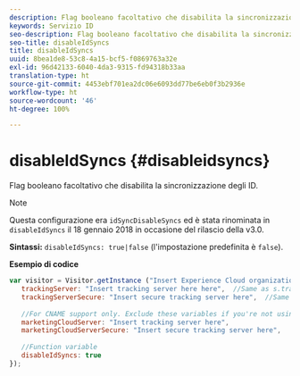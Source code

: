 ```yaml
---
description: Flag booleano facoltativo che disabilita la sincronizzazione degli ID.
keywords: Servizio ID
seo-description: Flag booleano facoltativo che disabilita la sincronizzazione degli ID.
seo-title: disableIdSyncs
title: disableIdSyncs
uuid: 8bea1de8-53c8-4a15-bcf5-f0869763a32e
exl-id: 96d42133-6040-4da3-9315-fd94318b33aa
translation-type: ht
source-git-commit: 4453ebf701ea2dc06e6093dd77be6eb0f3b2936e
workflow-type: ht
source-wordcount: '46'
ht-degree: 100%

---
```


# disableIdSyncs {#disableidsyncs}

Flag booleano facoltativo che disabilita la sincronizzazione degli ID.

>[!NOTE]
>
>Questa configurazione era `idSyncDisableSyncs` ed è stata rinominata in `disableIdSyncs` il 18 gennaio 2018 in occasione del rilascio della v3.0.

**Sintassi:** `disableIdSyncs: true|false` (l&#39;impostazione predefinita è `false`).

**Esempio di codice**

```js
var visitor = Visitor.getInstance ("Insert Experience Cloud organization ID here",{ 
   trackingServer: "Insert tracking server here here",  //Same as s.trackingServer 
   trackingServerSecure: "Insert secure tracking server here",  //Same as s.trackingServerSecure 
 
   //For CNAME support only. Exclude these variables if you're not using CNAME 
   marketingCloudServer: "Insert tracking server here", 
   marketingCloudServerSecure: "Insert secure tracking server here", 
 
   //Function variable 
   disableIdSyncs: true 
});
```
